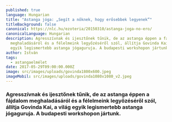 ```yaml
---
published: true
language: Hungarian
title: "Astanga jóga: „Segít a nőknek, hogy erősebbek legyenek”"
titleBackground: false
canonical: https://nlc.hu/ezoteria/20150310/astanga-joga-no-ero/
canonicalLanguage: Hungarian
description: Agresszívnak és ijesztőnek tűnik, de az astanga éppen a fájdalom
  meghaladásáról és a félelmeink legyőzéséről szól, állítja Govinda Kai, a világ
  egyik legismertebb astanga jógaguruja. A budapesti workshopon jártunk.
author: István
tags:
  - astangaelmélet
date: 2017-05-29T09:00:00.000Z
image: src/images/uploads/govinda1800x600.jpeg
imageMobil: src/images/uploads/govinda1080x1080_v2.jpeg
---
```

### Agresszívnak és ijesztőnek tűnik, de az astanga éppen a fájdalom meghaladásáról és a félelmeink legyőzéséről szól, állítja Govinda Kai, a világ egyik legismertebb astanga jógaguruja. A budapesti workshopon jártunk.
